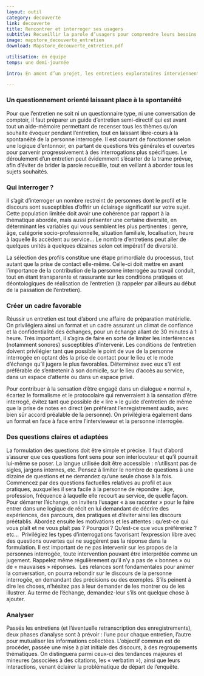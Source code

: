 ```yaml
---
layout: outil
category: decouverte
link: decouverte
title: Rencontrer et interroger ses usagers
subtitle: Recueillir la parole d’usagers pour comprendre leurs besoins et attentes
image: mapstore_decouverte_entretien
download: Mapstore_decouverte_entretien.pdf

utilisation: en équipe
temps: une demi-journée

intro: En amont d’un projet, les entretiens exploratoires interviennent principalement pour recueillir la parole d’usagers de manière relativement ouverte sur une thématique prédéfinie. Cela vous permettra d’apprendre ce qu’ils pensent du dispositif que vous souhaitez améliorer, ou de comprendre leur environnement, leurs difficultés et leurs besoins si votre projet vise la conception d’un nouveau service.

---
```


### Un questionnement orienté laissant place à la spontanéité
Pour que l’entretien ne soit ni un questionnaire type, ni une conversation de comptoir, il faut préparer un guide d’entretien semi-directif qui est avant tout un aide-mémoire permettant de recenser tous les thèmes qu’on souhaite évoquer pendant l’entretien, tout en laissant libre-cours à la spontanéité de la personne interrogée. Il est courant de fonctionner selon une logique d’entonnoir, en partant de questions très générales et ouvertes pour parvenir progressivement à des interrogations plus spécifiques. Le déroulement d’un entretien peut évidemment s’écarter de la trame prévue, afin d’éviter de brider la parole recueillie, tout en veillant à aborder tous les sujets souhaités.

### Qui interroger ?
Il s’agit d’interroger un nombre restreint de personnes dont le profil et le discours sont susceptibles d’offrir un éclairage significatif sur votre sujet. Cette population limitée doit avoir une cohérence par rapport à la thématique abordée, mais aussi présenter une certaine diversité, en déterminant les variables qui vous semblent les plus pertinentes : genre, âge, catégorie socio-professionnelle, situation familiale, localisation, heure à laquelle ils accèdent au service… Le nombre d’entretiens peut aller de quelques unités à quelques dizaines selon cet impératif de diversité. 

La sélection des profils constitue une étape primordiale du processus, tout autant que la prise de contact elle-même. Celle-ci doit mettre en avant l’importance de la contribution de la personne interrogée au travail conduit, tout en étant transparente et rassurante sur les conditions pratiques et déontologiques  de réalisation de l’entretien (à rappeler par ailleurs au début de la passation de l’entretien). 

### Créer un cadre favorable
Réussir un entretien est tout d’abord une affaire de préparation matérielle. On privilégiera ainsi un format et un cadre assurant un climat de confiance et la confidentialité des échanges, pour un échange allant de 30 minutes à 1 heure. Très important, il s’agira de faire en sorte de limiter les interférences (notamment sonores) susceptibles d’intervenir. Les conditions de l’entretien doivent privilégier tant que possible le point de vue de la personne interrogée en optant dès la prise de contact pour le lieu et le mode d’échange qu’il jugera le plus favorables. Déterminez avec eux s’il est préférable de s’entretenir à son domicile, sur le lieu d’accès au service, dans un espace d’attente ou dans un espace privé.

Pour contribuer à la sensation d’être engagé dans un dialogue « normal », écartez le formalisme et le protocolaire qui renverraient à la sensation d’être interrogé, évitez tant que possible de « lire » le guide d’entretien de même que la prise de notes en direct (en préférant l’enregistrement audio, avec bien sûr accord préalable de la personne). On privilégiera également dans un format en face à face entre l’intervieweur et la personne interrogée. 

### Des questions claires et adaptées
La formulation des questions doit être simple et précise. Il faut d’abord s’assurer que ces questions font sens pour son interlocuteur et qu’il pourrait lui-même se poser. La langue utilisée doit être accessible : n’utilisant pas de sigles, jargons internes, etc. Pensez à limiter le nombre de questions à une dizaine de questions et ne demandez qu’une seule chose à la fois.  Commencez par des questions factuelles relatives au profil et aux pratiques, auxquelles il sera facile à la personne de répondre : âge, profession, fréquence à laquelle elle recourt au service, de quelle façon.  Pour démarrer l’échange, on invitera l’usager « à se raconter » pour le faire entrer dans une logique de récit en lui demandant de décrire des expériences, des parcours, des pratiques et d’éviter ainsi les discours préétablis.
Abordez ensuite les motivations et les attentes : qu’est-ce qui vous plaît et ne vous plaît pas ? Pourquoi ? Qu’est-ce que vous préfèreriez ? etc…  Privilégiez les types d’interrogations favorisant l’expression libre avec des questions ouvertes qui ne suggèrent pas la réponse dans la formulation.
Il est important de ne pas intervenir sur les propos de la personnes interrogée, toute intervention pouvant être interprétée comme un jugement. Rappelez même régulièrement qu’il n’y a pas de « bonnes » ou de « mauvaises » réponses.  Les relances sont fondamentales pour animer la conversation, on pourra rebondir sur le discours de la personne interrogée, en demandant des précisions ou des exemples. S’ils peinent à dire les choses, n’hésitez pas à leur demander de les montrer ou de les illustrer. Au terme de l’échange, demandez-leur s’ils ont quelque chose à ajouter.

### Analyser 
Passés les entretiens (et l’éventuelle retranscription des enregistrements), deux phases d’analyse sont à prévoir : l’une pour chaque entretien, l’autre pour mutualiser les informations collectées. L’objectif commun est de procéder, passée une mise à plat initiale des discours, à des regroupements  thématiques. On distinguera parmi ceux-ci des tendances majeures et mineures (associées à des citations, les « verbatim »), ainsi que leurs interactions, venant éclairer la problématique de départ de l’enquête.